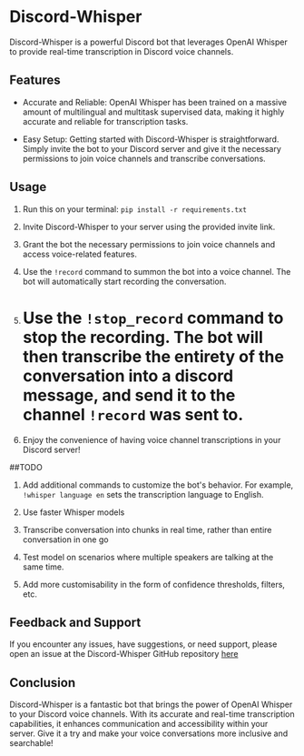 # Discord-Whisper

Discord-Whisper is a powerful Discord bot that leverages OpenAI Whisper to provide real-time transcription in Discord voice channels.

## Features

- Accurate and Reliable: OpenAI Whisper has been trained on a massive amount of multilingual and multitask supervised data, making it highly accurate and reliable for transcription tasks.

- Easy Setup: Getting started with Discord-Whisper is straightforward. Simply invite the bot to your Discord server and give it the necessary permissions to join voice channels and transcribe conversations.


## Usage

1. Run this on your terminal: `pip install -r requirements.txt`

2. Invite Discord-Whisper to your server using the provided invite link.

3. Grant the bot the necessary permissions to join voice channels and access voice-related features.

4. Use the `!record` command to summon the bot into a voice channel. The bot will automatically start recording the conversation.

5. # Use the `!stop_record` command to stop the recording. The bot will then transcribe the entirety of the conversation into a discord message, and send it to the channel `!record` was sent to. 

6. Enjoy the convenience of having voice channel transcriptions in your Discord server!


##TODO

1. Add additional commands to customize the bot's behavior. For example, `!whisper language en` sets the transcription language to English.

2. Use faster Whisper models

3. Transcribe conversation into chunks in real time, rather than entire conversation in one go

4. Test model on scenarios where multiple speakers are talking at the same time.

5. Add more customisability in the form of confidence thresholds, filters, etc.

## Feedback and Support

If you encounter any issues, have suggestions, or need support, please open an issue at  the Discord-Whisper GitHub repository [here](https://github.com/DESU-CLUB/discord-whisper)

## Conclusion

Discord-Whisper is a fantastic bot that brings the power of OpenAI Whisper to your Discord voice channels. With its accurate and real-time transcription capabilities, it enhances communication and accessibility within your server. Give it a try and make your voice conversations more inclusive and searchable!

